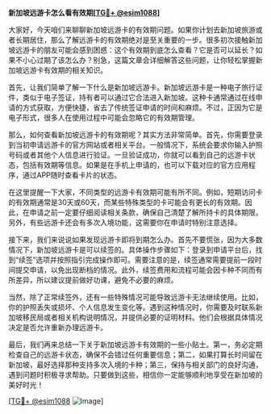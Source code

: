 **新加坡远游卡怎么看有效期[[TG💪+ @esim1088](https://t.me/s/esim1088)]**

大家好，今天咱们来聊聊新加坡远游卡的有效期问题。如果你计划去新加坡旅游或者长期居住，那么了解远游卡的有效期绝对是至关重要的一步。很多初次接触新加坡远游卡的朋友可能会感到困惑：这个有效期到底怎么查看？它是否可以延长？如果不小心过期了该怎么办？别急，这篇文章会详细解答这些问题，让你轻松掌握新加坡远游卡有效期的相关知识。

首先，让我们简单了解一下什么是新加坡远游卡。新加坡远游卡是一种电子旅行证件，类似于电子签证，持有者可以通过它合法进入新加坡。这种卡通常通过在线申请的方式获取，方便快捷，省去了传统签证申请的时间和麻烦。不过，正因为它是电子形式，很多人在使用过程中可能会忽略它的有效期管理。

那么，如何查看新加坡远游卡的有效期呢？其实方法非常简单。首先，你需要登录到当初申请远游卡的官方网站或者相关平台。一般情况下，系统会要求你输入护照号码或者其他个人信息进行验证。一旦验证成功，你就可以看到自己的远游卡状态，包括有效期等信息。如果是在手机上申请的，也可以下载对应的官方应用程序，通过APP随时查看卡片的状态。

在这里提醒一下大家，不同类型的远游卡有效期可能有所不同。例如，短期访问卡的有效期通常是30天或60天，而某些特殊类型的卡可能会有更长的有效期。因此，在申请之前一定要仔细阅读相关条款，确保自己清楚了解所持卡的具体期限。另外，有些远游卡还会有多次入境功能，这需要你在申请时特别注意选择。

接下来，我们来说说如果发现远游卡即将到期怎么办。首先不要慌张，因为大多数情况下，新加坡远游卡是可以续签的。具体操作步骤如下：登录到申请平台后，找到“续签”选项并按照指引完成操作即可。需要注意的是，续签通常需要提前一段时间提交申请，以免出现断档的情况。此外，续签费用和流程可能会因卡种不同而有所差异，所以建议提前做好功课，避免不必要的麻烦。

当然，除了正常续签外，还有一些特殊情况可能导致远游卡无法继续使用。比如，你的护照丢失或损坏、个人信息发生变化等。遇到这种情况时，你需要及时联系新加坡移民局或者相关机构说明情况，并提供必要的证明材料。他们会根据具体情况决定是否允许重新办理远游卡。

最后，我们再来总结一下关于新加坡远游卡有效期的一些小贴士。第一，务必定期检查自己的远游卡状态，确保不会错过任何重要信息；第二，如果打算长时间留在新加坡，最好选择那种支持多次入境的卡种；第三，保持与相关部门的良好沟通，遇到问题时积极寻求帮助。只要做到这些，相信你一定能够顺利地享受在新加坡的美好时光！

[[TG💪+ @esim1088](https://t.me/s/esim1088) ![Image](https://i.postimg.cc/4NQfJmqS/Snipaste-2025-05-13-00-14-12.png)]